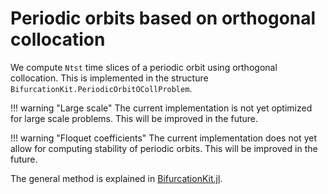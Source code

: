 # Periodic orbits based on orthogonal collocation

We compute `Ntst` time slices of a periodic orbit using orthogonal collocation. This is implemented in the structure `BifurcationKit.PeriodicOrbitOCollProblem`.

!!! warning "Large scale"
    The current implementation is not yet optimized for large scale problems. This will be improved in the future.

!!! warning "Floquet coefficients"
    The current implementation does not yet allow for computing stability of periodic orbits. This will be improved in the future.  

The general method is explained in [BifurcationKit.jl](https://bifurcationkit.github.io/BifurcationKitDocs.jl/stable/periodicOrbitCollocation/).
